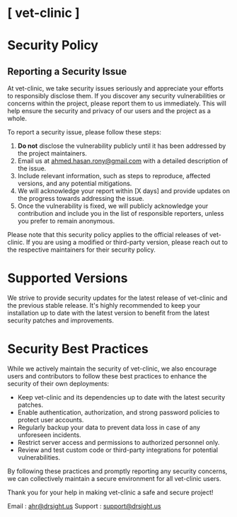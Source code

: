# [ vet-clinic ]

# Security Policy

## Reporting a Security Issue

At vet-clinic, we take security issues seriously and appreciate your efforts to responsibly disclose them. If you discover any security vulnerabilities or concerns within the project, please report them to us immediately. This will help ensure the security and privacy of our users and the project as a whole.

To report a security issue, please follow these steps:

1. **Do not** disclose the vulnerability publicly until it has been addressed by the project maintainers.
2. Email us at [ahmed.hasan.rony@gmail.com](mailto:ahmed.hasan.rony@gmail.com) with a detailed description of the issue.
3. Include relevant information, such as steps to reproduce, affected versions, and any potential mitigations.
4. We will acknowledge your report within [X days] and provide updates on the progress towards addressing the issue.
5. Once the vulnerability is fixed, we will publicly acknowledge your contribution and include you in the list of responsible reporters, unless you prefer to remain anonymous.

Please note that this security policy applies to the official releases of vet-clinic. If you are using a modified or third-party version, please reach out to the respective maintainers for their security policy.

# Supported Versions

We strive to provide security updates for the latest release of vet-clinic and the previous stable release. It's highly recommended to keep your installation up to date with the latest version to benefit from the latest security patches and improvements.

# Security Best Practices

While we actively maintain the security of vet-clinic, we also encourage users and contributors to follow these best practices to enhance the security of their own deployments:

- Keep vet-clinic and its dependencies up to date with the latest security patches.
- Enable authentication, authorization, and strong password policies to protect user accounts.
- Regularly backup your data to prevent data loss in case of any unforeseen incidents.
- Restrict server access and permissions to authorized personnel only.
- Review and test custom code or third-party integrations for potential vulnerabilities.

By following these practices and promptly reporting any security concerns, we can collectively maintain a secure environment for all vet-clinic users.

Thank you for your help in making vet-clinic a safe and secure project!

Email : [ahr@drsight.us](mailto:ahr@drsight.us)
Support : [support@drsight.us](mailto:support@drsight.us)


